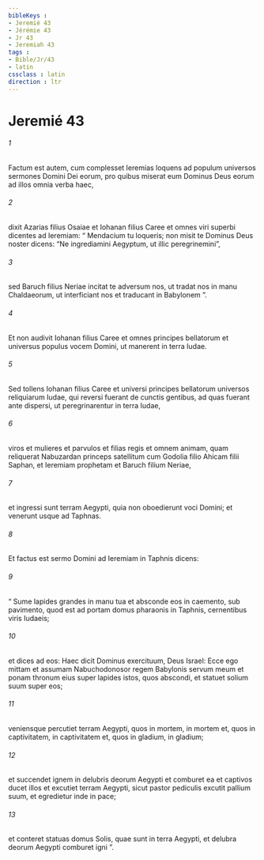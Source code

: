 ```yaml
---
bibleKeys : 
- Jeremié 43
- Jérémie 43
- Jr 43
- Jeremiah 43
tags : 
- Bible/Jr/43
- latin
cssclass : latin
direction : ltr
---
```


# Jeremié 43

###### 1
Factum est autem, cum complesset Ieremias loquens ad populum universos sermones Domini Dei eorum, pro quibus miserat eum Dominus Deus eorum ad illos omnia verba haec, 
###### 2
dixit Azarias filius Osaiae et Iohanan filius Caree et omnes viri superbi dicentes ad Ieremiam: “ Mendacium tu loqueris; non misit te Dominus Deus noster dicens: “Ne ingrediamini Aegyptum, ut illic peregrinemini”, 
###### 3
sed Baruch filius Neriae incitat te adversum nos, ut tradat nos in manu Chaldaeorum, ut interficiant nos et traducant in Babylonem ”.
###### 4
Et non audivit Iohanan filius Caree et omnes principes bellatorum et universus populus vocem Domini, ut manerent in terra Iudae. 
###### 5
Sed tollens Iohanan filius Caree et universi principes bellatorum universos reliquiarum Iudae, qui reversi fuerant de cunctis gentibus, ad quas fuerant ante dispersi, ut peregrinarentur in terra Iudae, 
###### 6
viros et mulieres et parvulos et filias regis et omnem animam, quam reliquerat Nabuzardan princeps satellitum cum Godolia filio Ahicam filii Saphan, et Ieremiam prophetam et Baruch filium Neriae, 
###### 7
et ingressi sunt terram Aegypti, quia non oboedierunt voci Domini; et venerunt usque ad Taphnas.
###### 8
Et factus est sermo Domini ad Ieremiam in Taphnis dicens: 
###### 9
“ Sume lapides grandes in manu tua et absconde eos in caemento, sub pavimento, quod est ad portam domus pharaonis in Taphnis, cernentibus viris Iudaeis; 
###### 10
et dices ad eos: Haec dicit Dominus exercituum, Deus Israel: Ecce ego mittam et assumam Nabuchodonosor regem Babylonis servum meum et ponam thronum eius super lapides istos, quos abscondi, et statuet solium suum super eos; 
###### 11
veniensque percutiet terram Aegypti, quos in mortem, in mortem et, quos in captivitatem, in captivitatem et, quos in gladium, in gladium; 
###### 12
et succendet ignem in delubris deorum Aegypti et comburet ea et captivos ducet illos et excutiet terram Aegypti, sicut pastor pediculis excutit pallium suum, et egredietur inde in pace; 
###### 13
et conteret statuas domus Solis, quae sunt in terra Aegypti, et delubra deorum Aegypti comburet igni ”.
